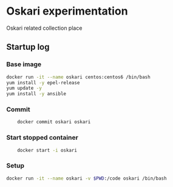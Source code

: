 # Oskari experimentation

Oskari related collection place

## Startup log

### Base image

```bash
docker run -it --name oskari centos:centos6 /bin/bash
yum install -y epel-release
yum update -y
yum install -y ansible
```

### Commit

```bash
    docker commit oskari oskari
```

### Start stopped container

```bash
    docker start -i oskari
```

### Setup

```bash
docker run -it --name oskari -v $PWD:/code oskari /bin/bash
```
